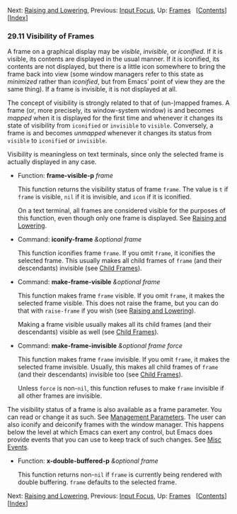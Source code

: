 <!-- This is the GNU Emacs Lisp Reference Manual
corresponding to Emacs version 27.2.

Copyright (C) 1990-1996, 1998-2021 Free Software Foundation,
Inc.

Permission is granted to copy, distribute and/or modify this document
under the terms of the GNU Free Documentation License, Version 1.3 or
any later version published by the Free Software Foundation; with the
Invariant Sections being "GNU General Public License," with the
Front-Cover Texts being "A GNU Manual," and with the Back-Cover
Texts as in (a) below.  A copy of the license is included in the
section entitled "GNU Free Documentation License."

(a) The FSF's Back-Cover Text is: "You have the freedom to copy and
modify this GNU manual.  Buying copies from the FSF supports it in
developing GNU and promoting software freedom." -->

<!-- Created by GNU Texinfo 6.7, http://www.gnu.org/software/texinfo/ -->

Next: [Raising and Lowering](Raising-and-Lowering.html), Previous: [Input Focus](Input-Focus.html), Up: [Frames](Frames.html)   \[[Contents](index.html#SEC_Contents "Table of contents")]\[[Index](Index.html "Index")]

### 29.11 Visibility of Frames

A frame on a graphical display may be *visible*, *invisible*, or *iconified*. If it is visible, its contents are displayed in the usual manner. If it is iconified, its contents are not displayed, but there is a little icon somewhere to bring the frame back into view (some window managers refer to this state as *minimized* rather than *iconified*, but from Emacs’ point of view they are the same thing). If a frame is invisible, it is not displayed at all.

The concept of visibility is strongly related to that of (un-)mapped frames. A frame (or, more precisely, its window-system window) is and becomes *mapped* when it is displayed for the first time and whenever it changes its state of visibility from `iconified` or `invisible` to `visible`. Conversely, a frame is and becomes *unmapped* whenever it changes its status from `visible` to `iconified` or `invisible`.

Visibility is meaningless on text terminals, since only the selected frame is actually displayed in any case.

*   Function: **frame-visible-p** *frame*

    This function returns the visibility status of frame `frame`. The value is `t` if `frame` is visible, `nil` if it is invisible, and `icon` if it is iconified.

    On a text terminal, all frames are considered visible for the purposes of this function, even though only one frame is displayed. See [Raising and Lowering](Raising-and-Lowering.html).

<!---->

*   Command: **iconify-frame** *\&optional frame*

    This function iconifies frame `frame`. If you omit `frame`, it iconifies the selected frame. This usually makes all child frames of `frame` (and their descendants) invisible (see [Child Frames](Child-Frames.html)).

<!---->

*   Command: **make-frame-visible** *\&optional frame*

    This function makes frame `frame` visible. If you omit `frame`, it makes the selected frame visible. This does not raise the frame, but you can do that with `raise-frame` if you wish (see [Raising and Lowering](Raising-and-Lowering.html)).

    Making a frame visible usually makes all its child frames (and their descendants) visible as well (see [Child Frames](Child-Frames.html)).

<!---->

*   Command: **make-frame-invisible** *\&optional frame force*

    This function makes frame `frame` invisible. If you omit `frame`, it makes the selected frame invisible. Usually, this makes all child frames of `frame` (and their descendants) invisible too (see [Child Frames](Child-Frames.html)).

    Unless `force` is non-`nil`, this function refuses to make `frame` invisible if all other frames are invisible.

The visibility status of a frame is also available as a frame parameter. You can read or change it as such. See [Management Parameters](Management-Parameters.html). The user can also iconify and deiconify frames with the window manager. This happens below the level at which Emacs can exert any control, but Emacs does provide events that you can use to keep track of such changes. See [Misc Events](Misc-Events.html).

*   Function: **x-double-buffered-p** *\&optional frame*

    This function returns non-`nil` if `frame` is currently being rendered with double buffering. `frame` defaults to the selected frame.

Next: [Raising and Lowering](Raising-and-Lowering.html), Previous: [Input Focus](Input-Focus.html), Up: [Frames](Frames.html)   \[[Contents](index.html#SEC_Contents "Table of contents")]\[[Index](Index.html "Index")]
